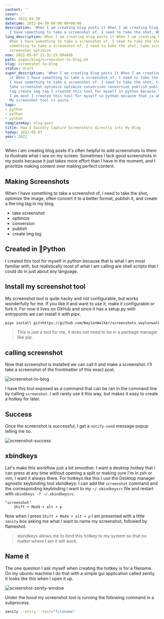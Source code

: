 ```yaml
---
content: ''
cover: ''
date: 2022-04-30
datetime: 2022-04-30 00:00:00+00:00
description: 'When I am creating blog posts it When I am creating blog posts it When
  I have something to take a screenshot of, I need to take the shot, When I have something '
long_description: When I am creating blog posts it When I am creating blog posts it
  When I have something to take a screenshot of, I need to take the shot, When I have
  something to take a screenshot of, I need to take the shot, take screenshot take
  screenshot optimize
now: 2022-05-07 21:32:25.894666
path: pages/blog/screenshot-to-blog.md
slug: screenshot-to-blog
status: draft
super_description: 'When I am creating blog posts it When I am creating blog posts
  it When I have something to take a screenshot of, I need to take the shot, When
  I have something to take a screenshot of, I need to take the shot, take screenshot
  take screenshot optimize optimize conversion conversion publish publish create img
  tag create img tag I created this tool for myself in python because that is what
  I am most I created this tool for myself in python because that is what I am most
  My screenshot tool is quite '
tags:
- python
- python
- python
templateKey: blog-post
title: How I Quickly Capture Screenshots directly into My Blog
today: 2022-05-07
year: 2022
---
```


When I am creating blog posts it's often helpful to add screenshots to them to
illustrate what I see on my screen.  Sometimes I lack good screenshots in my
posts because it just takes more effort than I have in the moment, and I
prioritize making content over making perfect content.

## Making Screenshots

When I have something to take a screenshot of, I need to take the shot,
optimize the image, often convert it to a better format, publish it, and
create a the img tag in my blog.

* take screenshot
* optimize
* conversion
* publish
* create img tag

## Created in 🐍Python

I created this tool for myself in python because that is what I am most
familiar with, but realistically most of what I am calling are shell scripts
that I could do in just about any language.

## Install my screenshot tool

My screenshot tool is quite hacky and not configurable, but works wonderfully
for me. If you like it and want to use it, make it configurable or fork it.
For now it lives on GitHub and since it has a setup.py with entrypoints we can
install it with pipx.

``` bash
pipx install git+https://github.com/WaylonWalker/screenshots.waylonwalker.com
```

> This is just a tool for me, it does not need to be in a package manager like pip.

## calling screenshot

Now that screenshot is installed we can call it and make a screenshot.  I'll
take a screenshot of the frontmatter of this exact post.

![screenshot-to-blog](https://screenshots.waylonwalker.com/screenshot-to-blog.webp)

I have this tool exposed as a command that can be ran in the command line by
calling `screenshot`.  I will rarely use it this way, but makes it easy to
create a hotkey for later.

## Success

Once the screenshot is successful, I get a `notify-send` message popup telling me so.

![screenshot-success](https://screenshots.waylonwalker.com/screenshot-success.webp)

## xbindkeys

Let's make this workflow just a bit smoother.  I want a desktop hotkey that I
can press at any time without opening a split or making sure I'm in zsh or vim,
I want it always there.  For hotkeys like this I use the Desktop manager
agnostic keybinding tool xbindkeys.  I can add the `screenshot` command and the
corresponding keybinding I want to my `~/.xbindkeysrc` file and restart with
`xbindkeys -f ~/.xbindkeysrc`.

```
"screenshot"
    Shift + Mod4 + alt + p
```

Now when I press `Shift + Mod4 + alt + p` I am presented with a little `zenity`
box asking me what I want to name my screenshot, followed by flameshot.

> xbindkeys allows me to bind this hotkey to my system so that no matter where
> I am it will work.

## Name it

The one question I ask myself when creating the hotkey is for a filename.  On
my ubuntu machine I do that with a simple gui application called zenity.  It
looks like this when I open it up.

![screenshot-zenity-window](https://screenshots.waylonwalker.com/screenshot-zenity-window.webp)

Under the hood my screenshot tool is running the following command in a subprocess.

```bash
zenity --entry --text="filename"
```
